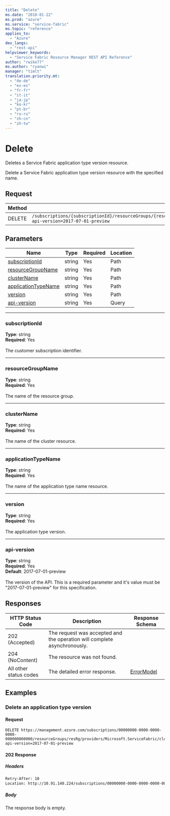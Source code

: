 ```yaml
---
title: "Delete"
ms.date: "2018-01-22"
ms.prod: "azure"
ms.service: "service-fabric"
ms.topic: "reference"
applies_to: 
  - "Azure"
dev_langs: 
  - "rest-api"
helpviewer_keywords: 
  - "Service Fabric Resource Manager REST API Reference"
author: "rwike77"
ms.author: "ryanwi"
manager: "timlt"
translation.priority.mt: 
  - "de-de"
  - "es-es"
  - "fr-fr"
  - "it-it"
  - "ja-jp"
  - "ko-kr"
  - "pt-br"
  - "ru-ru"
  - "zh-cn"
  - "zh-tw"
---
```

# Delete
Deletes a Service Fabric application type version resource.

Delete a Service Fabric application type version resource with the specified name.

## Request
| Method | Request URI |
| ------ | ----------- |
| DELETE | `/subscriptions/{subscriptionId}/resourceGroups/{resourceGroupName}/providers/Microsoft.ServiceFabric/clusters/{clusterName}/applicationTypes/{applicationTypeName}/versions/{version}?api-version=2017-07-01-preview` |


## Parameters
| Name | Type | Required | Location |
| --- | --- | --- | --- |
| [subscriptionId](#subscriptionid) | string | Yes | Path |
| [resourceGroupName](#resourcegroupname) | string | Yes | Path |
| [clusterName](#clustername) | string | Yes | Path |
| [applicationTypeName](#applicationtypename) | string | Yes | Path |
| [version](#version) | string | Yes | Path |
| [api-version](#api-version) | string | Yes | Query |

____
### subscriptionId
__Type__: string <br/>
__Required__: Yes<br/>
<br/>
The customer subscription identifier.

____
### resourceGroupName
__Type__: string <br/>
__Required__: Yes<br/>
<br/>
The name of the resource group.

____
### clusterName
__Type__: string <br/>
__Required__: Yes<br/>
<br/>
The name of the cluster resource.

____
### applicationTypeName
__Type__: string <br/>
__Required__: Yes<br/>
<br/>
The name of the application type name resource.

____
### version
__Type__: string <br/>
__Required__: Yes<br/>
<br/>
The application type version.

____
### api-version
__Type__: string <br/>
__Required__: Yes<br/>
__Default__: 2017-07-01-preview <br/>
<br/>
The version of the API. This is a required parameter and it's value must be "2017-07-01-preview" for this specification.

## Responses

| HTTP Status Code | Description | Response Schema |
| --- | --- | --- |
| 202 (Accepted) | The request was accepted and the operation will complete asynchronously.<br/> |  |
| 204 (NoContent) | The resource was not found.<br/> |  |
| All other status codes | The detailed error response.<br/> | [ErrorModel](sfrp-2017-07-01-preview-model-errormodel.md) |

## Examples

### Delete an application type version

#### Request
```
DELETE https://management.azure.com/subscriptions/00000000-0000-0000-0000-000000000000/resourceGroups/resRg/providers/Microsoft.ServiceFabric/clusters/myCluster/applicationTypes/myAppType/versions/1.0?api-version=2017-07-01-preview
```

#### 202 Response
##### Headers
```html
Retry-After: 10
Location: http://10.91.140.224/subscriptions/00000000-0000-0000-0000-000000000000/providers/Microsoft.ServiceFabric/locations/eastus/operationResults/28e62369-ed8c-4aba-8c05-ab7d6238cc3d?api-version=2017-07-01-preview
```

##### Body
The response body is empty.